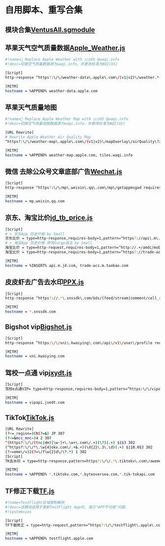 # 自用脚本、重写合集
## 模块合集[VentusAll.sgmodule](https://raw.githubusercontent.com/ventusyu/ventus/main/Script/VentusAll.sgmodule)
  
## 苹果天气空气质量数据[Apple_Weather.js](https://raw.githubusercontent.com/ventusyu/ventus/main/Script/Apple_Weather.js)  
  ```bash
  #!name= Replace Apple Weather with 🇺🇸US @waqi.info
  #!desc=切换空气质量数据源为waqi.info，并更改标准为AQI(US)
  
  [Script]
  http-response ^https?:\/\/weather-data\.apple\.com\/(v1|v2)\/weather.*(?!dataSets=forecastNextHour)(include=.*air_quality.*|dataSets=.*airQuality.*).*(country=[A-Z]{2})?.* script-path=https://raw.githubusercontent.com/ventusyu/ventus/main/Script/Apple_Weather.js, requires-body=true, tag=Apple_Weather
  
  [MITM]
  hostname = %APPEND% weather-data.apple.com
  ```
## 苹果天气质量地图
  ```bash
  #!name= Replace Apple Weather Map with 🇺🇸US @waqi.info
  #!desc=切换空气质量地图数据源为waqi.info，并更改标准为AQI(US)

  [URL Rewrite]
  # Rewrite Apple Weather Air Quality Map
  ^https?:\/\/weather-map\.apple\.com\/(v1|v2)\/mapOverlay\/airQuality\?x=(-?\d+)&y=(-?\d+)&z=(-?\d+).*(country=CN)?.* https://tiles.waqi.info/tiles/usepa-aqi/$4/$2/$3.png?&scale=2&country=US&colorFormat=agr header

  [MITM]
  hostname = %APPEND% weather-map.apple.com, tiles.waqi.info
  ```
## 微信 去除公众号文章底部广告[Wechat.js](https://raw.githubusercontent.com/ventusyu/ventus/main/Script/Wechat.js)
  ```bash
  [Script]
  http-response ^https?:\/\/mp\.weixin\.qq\.com\/mp\/getappmsgad requires-body=1,max-size=0,script-path=https://raw.githubusercontent.com/ventusyu/ventus/main/Script/Wechat.js

  [MITM]
  hostname = mp.weixin.qq.com
  ```
## 京东、淘宝比价[jd_tb_price.js](https://raw.githubusercontent.com/ventusyu/ventus/main/Script/jd_tb_price.js)
  ```bash
  [Script]
  # > 京东App 历史价格 by Small
  京东比价 = type=http-response,requires-body=1,pattern=^https?://api\.m\.jd\.com/client\.action\?functionId=(wareBusiness|serverConfig|basicConfig),script-path=https://raw.githubusercontent.com/ventusyu/ventus/main/Script/jd_tb_price.js
  # > 淘宝App 历史价格 修改Surge语法 by Small
  淘宝比价 = type=http-request,requires-body=1,pattern=^http://.+/amdc/mobileDispatch,script-path=https://raw.githubusercontent.com/ventusyu/ventus/main/Script/jd_tb_price.js
  淘宝比价 = type=http-response,requires-body=1,pattern=^https?://trade-acs\.m\.taobao\.com/gw/mtop\.taobao\.detail\.getdetail,script-path=https://raw.githubusercontent.com/ventusyu/ventus/main/Script/jd_tb_price.js

  [MITM]
  hostname = %INSERT% api.m.jd.com, trade-acs.m.taobao.com
  ```
## 皮皮虾去广告去水印[PPX.js](https://raw.githubusercontent.com/ventusyu/ventus/main/Script/PPX.js)
  ```bash
  [Script]
  http-response ^https?://.*\.snssdk\.com/bds/(feed/stream|comment/cell_reply|cell/cell_comment|cell/detail|ward/list|user/favorite|user/cell_coment|user/cell_userfeed|user/publish_list) requires-body=1,max-size=-1,script-path=https://raw.githubusercontent.com/ventusyu/ventus/main/Script/PPX.js
  
  [MITM]
  hostname = *.snssdk.com
  ```
## Bigshot vip[Bigshot.js](https://raw.githubusercontent.com/ventusyu/ventus/main/Script/Bigshot.js)
  ```bash
  [Script]
  http-response ^https:\/\/vni\.kwaiying\.com\/api\/v1\/user\/profile requires-body=1,max-size=0,script-path=https://raw.githubusercontent.com/ventusyu/ventus/main/Script/Bigshot.js

  [MITM]
  hostname = vni.kwaiying.com
  ```
## 驾校一点通 vip[jxydt.js](https://raw.githubusercontent.com/ventusyu/ventus/main/Script/jxydt.js)
  ```bash
  [Script]
  驾校e点通VIP= type=http-response,requires-body=1,pattern=^https:\/\/vipapi\.jxedt\.com\/vip\/check,max-size=0,script-path=https://raw.githubusercontent.com/ventusyu/ventus/main/Script/jxydt.js
  
  [MITM]
  hostname = vipapi.jxedt.com
  ```
## TikTok[TikTok.js](https://raw.githubusercontent.com/ventusyu/ventus/main/Script/TikTok.js)
  ```bash
  [URL Rewrite]
(?<=_region=)CN(?=&) JP 307
(?<=&mcc_mnc=)4 2 307
^(https?:\/\/(tnc|dm)[\w-]+\.\w+\.com\/.+)(\?)(.+) $1$3 302
(^https?:\/\/*\.\w{4}okv.com\/.+&.+)(\d{2}\.3\.\d)(.+) $118.0$3 302
(?<=eme\/v)2(?=\/f\w{2}d\/\?.*) 1 302
  [Script]
  TK去水印 = type=http-response,pattern=https?:\/\/.*\.tiktokv\.com\/aweme\/v\d\/(feed|mix\/aweme|aweme\/post|(multi\/)?aweme\/detail|follow\/feed|nearby\/feed|search\/item|general\/search\/single|hot\/search\/video\/list|aweme\/favorite),requires-body=1,script-path=https://raw.githubusercontent.com/ventusyu/ventus/main/Script/TikTok.js

  [MITM]
  hostname = %APPEND% *.tiktokv.com,*.byteoversea.com,*.tik-tokapi.com
  ```
## TF修正下载[TF.js](https://raw.githubusercontent.com/ventusyu/ventus/main/Script/TF.js)
  ```bash
  #!name=TestFlight区域限制解除
  #!desc=该模块适用于更新TestFlight App时, 提示"APP不可用"问题.
  #!system=ios

  [Script]
  TF下载修正 = type=http-request,pattern=^https?:\/\/testflight\.apple\.com\/v\d\/accounts\/.+?\/install$,requires-body=1,max-size=0,script-path=https://raw.githubusercontent.com/ventusyu/ventus/main/Script/TF.js

  [MITM]
  hostname = %APPEND% testflight.apple.com
  ```
